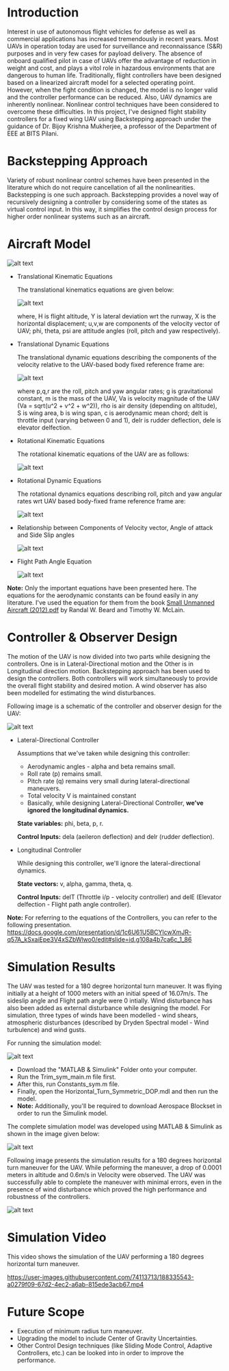 # Introduction 
Interest in use of autonomous flight vehicles for defense as well as commercial applications has increased tremendously in recent years. Most UAVs in operation today are used for surveillance and reconnaissance (S&R) purposes and in very few cases for payload delivery. The absence of onboard qualified pilot in case of UAVs offer the advantage of reduction in weight and cost, and plays a vitol role in hazardous environments that are dangerous to human life. Traditionally, flight controllers have been designed based on a linearized aircraft model for a selected operating point. However, when the fight condition is changed, the model is no longer valid and the controller performance can be reduced. Also, UAV dynamics are inherently nonlinear. Nonlinear control techniques have been considered to overcome these difficulties. In this project, I've designed flight stability controllers for a fixed wing UAV using Backstepping approach under the guidance of Dr. Bijoy Krishna Mukherjee, a professor of the Department of EEE at BITS Pilani.  

# Backstepping Approach 
Variety of robust nonlinear control schemes have been presented in the literature which do not require cancellation of all the nonlinearities. Backstepping is one such approach. Backstepping provides a novel way of recursively designing a controller by considering some of the states as virtual control input. In this way, it simplifies the control design process for higher order nonlinear systems such as an aircraft. 

# Aircraft Model 
![alt text](https://github.com/tusharsial/Flight-Dynamics-Controls-UAV-/blob/main/Images/Aircraft%20Dynamics.jpg?raw=true)
* Translational Kinematic Equations 
  
  The translational kinematics equations are given below: 

  ![alt text](https://github.com/tusharsial/Flight-Dynamics-Controls-UAV-/blob/main/Images/Translational%20Kinematic%20Equations.jpg)
  
  where, H is flight altitude, Y is lateral deviation wrt the runway, X is the horizontal displacement; u,v,w are components of the velocity vector of UAV; phi, theta, psi are attitude angles (roll, pitch and yaw respectively). 
* Translational Dynamic Equations

  The translational dynamic equations describing the components of the velocity relative to the UAV-based body fixed reference frame are: 
  
  ![alt text](https://github.com/tusharsial/Flight-Dynamics-Controls-UAV-/blob/main/Images/Translational%20Dynamics%20Equations.jpg)
  
  where p,q,r are the roll, pitch and yaw angular rates; g is gravitational constant, m is the mass of the UAV, Va is velocity magnitude of the UAV (Va = sqrt(u^2 + v^2 + w^2)), rho is air density (depending on altitude), S is wing area, b is wing span, c is aerodynamic mean chord; delt is throttle input (varying between 0 and 1), delr is rudder deflection, dele is elevator delfection.   
* Rotational Kinematic Equations 

  The rotational kinematic equations of the UAV are as follows: 
  
  ![alt text](https://github.com/tusharsial/Flight-Dynamics-Controls-UAV-/blob/main/Images/Rotational%20Kinematics%20Equation.jpg)
  
* Rotational Dynamic Equations
  
  The rotational dynamics equations describing roll, pitch and yaw angular rates wrt UAV based body-fixed frame reference frame are:
  
  ![alt text](https://github.com/tusharsial/Flight-Dynamics-Controls-UAV-/blob/main/Images/Rotational%20Dynamics%20Equation.jpg)
  
* Relationship between Components of Velocity vector, Angle of attack and Side Slip angles

  ![alt text](https://github.com/tusharsial/Flight-Dynamics-Controls-UAV-/blob/main/Images/Relationship%20btn%20V%2C%20alpha%20and%20Beta.jpg)
  
* Flight Path Angle Equation 

  ![alt text](https://github.com/tusharsial/Flight-Dynamics-Controls-UAV-/blob/main/Images/Flight%20Path%20Angle%20Eqn.jpg)  
  
**Note:** Only the important equations have been presented here. The equations for the aerodynamic constants can be found easily in any literature. I've used the equation for them from the book [Small Unmanned Aircraft (2012).pdf](https://github.com/tusharsial/Flight-Dynamics-Controls-UAV-/files/9485598/Small.Unmanned.Aircraft.2012.pdf) by Randal W. Beard and Timothy W. McLain. 


# Controller & Observer Design 
The motion of the UAV is now divided into two parts while designing the controllers. One is in Lateral-Directional motion and the Other is in Longitudinal direction motion. Backstepping approach has been used to design the controllers. Both controllers will work simultaneously to provide the overall flight stability and desired motion. A wind observer has also been modelled for estimating the wind disturbances.

Following image is a schematic of the controller and observer design for the UAV: 

![alt text](https://github.com/tusharsial/Flight-Dynamics-Controls-UAV-/blob/main/Images/Block%20Diagram.jpg)
* Lateral-Directional Controller

  Assumptions that we've taken while designing this controller: 
  
  * Aerodynamic angles - alpha and beta remains small.
  * Roll rate (p) remains small.
  * Pitch rate (q) remains very small during lateral-directional maneuvers.
  * Total velocity V is maintained constant 
  * Basically, while designing Lateral-Directional Controller, **we’ve ignored the longitudinal dynamics.**
  
  **State variables:** phi, beta, p, r.
  
  **Control Inputs:** dela (aeileron deflection) and delr (rudder deflection). 
  
* Longitudinal Controller

  While designing this controller, we'll ignore the lateral-directional dynamics.
  
  **State vectors:** v, alpha, gamma, theta, q.
  
  **Control Inputs:** delT (Throttle i/p - velocity controller) and delE (Elevator delfection - Flight path angle controller).
  
**Note:** For referring to the equations of the Controllers, you can refer to the following presentation. 
https://docs.google.com/presentation/d/1c6U61U5BCYlcwXmJR-q57A_kSxaiEpe3V4xSZbWlwo0/edit#slide=id.g108a4b7ca6c_1_86

# Simulation Results 
The UAV was tested for a 180 degree horizontal turn maneuver. It was flying initially at a height of 1000 meters with an initial speed of 16.07m/s. The sideslip angle and Flight path angle were 0 intially. Wind disturbance has also been added as external disturbance while designing the model. For simulation, three types of winds have been modelled - wind shears, atmospheric disturbances (described by Dryden Spectral model - Wind turbulence) and wind gusts. 

For running the simulation model: 

![alt text](https://github.com/tusharsial/Flight-Dynamics-Controls-UAV-/blob/main/Images/Model%20Running%20Instructions.jpg)

* Download the "MATLAB & Simulink" Folder onto your computer. 
* Run the Trim_sym_main.m file first. 
* After this, run Constants_sym.m file. 
* Finally, open the Horizontal_Turn_Symmetric_DOP.mdl and then run the model.
* **Note:** Additionally, you'll be required to download Aerospace Blockset in order to run the Simulink model. 

The complete simulation model was developed using MATLAB & Simulink as shown in the image given below: 

![alt text](https://github.com/tusharsial/Flight-Dynamics-Controls-UAV-/blob/main/Images/Simulink%20Model.jpg)

Following image presents the simulation results for a 180 degrees horizontal turn maneuver for the UAV. While peforming the maneuver, a drop of 0.0001 meters in altitude and 0.6m/s in Velocity were observed. The UAV was successfully able to complete the maneuver with minimal errors, even in the presence of wind disturbance which proved the high performance and robustness of the controllers. 

![alt text](https://github.com/tusharsial/Flight-Dynamics-Controls-UAV-/blob/main/Images/Simulation%20Results.jpg)

# Simulation Video 
This video shows the simulation of the UAV performing a 180 degrees horizontal turn maneuver. 

https://user-images.githubusercontent.com/74113713/188335543-a0279f09-67d2-4ec2-a6ab-815ede3acb67.mp4

# Future Scope
* Execution of minimum radius turn maneuver.
* Upgrading the model to include Center of Gravity Uncertainties. 
* Other Control Design techniques (like Sliding Mode Control, Adaptive Controllers, etc.) can be looked into in order to improve the performance. 
